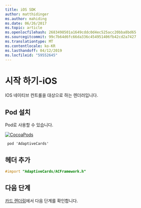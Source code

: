 ```yaml
---
title: iOS SDK
author: matthidinger
ms.author: mahiding
ms.date: 06/26/2017
ms.topic: article
ms.openlocfilehash: 2683498501a1649cddc0d4ec525acc20bba8bd65
ms.sourcegitcommit: 99c7b64d6fc66da336c454951406fb42cd2a7427
ms.translationtype: MT
ms.contentlocale: ko-KR
ms.lasthandoff: 04/12/2019
ms.locfileid: "59552645"
---
```

# <a name="getting-started---ios"></a>시작 하기-iOS

IOS 네이티브 컨트롤을 대상으로 하는 렌더러입니다.

## <a name="install-pod"></a>Pod 설치

Pod로 사용할 수 있습니다.

[![CocoaPods](https://img.shields.io/cocoapods/v/AdaptiveCards.svg)](https://cocoapods.org/pods/AdaptiveCards)

```console
 pod 'AdaptiveCards'
```

## <a name="add-header"></a>헤더 추가

```objective-c
#import "AdaptiveCards/ACFramework.h"
```

## <a name="next-steps"></a>다음 단계

[카드 렌더링](render-a-card.md)에서 다음 단계를 확인합니다.